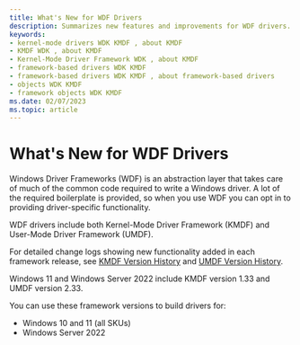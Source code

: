 ```yaml
---
title: What's New for WDF Drivers
description: Summarizes new features and improvements for WDF drivers.
keywords:
- kernel-mode drivers WDK KMDF , about KMDF
- KMDF WDK , about KMDF
- Kernel-Mode Driver Framework WDK , about KMDF
- framework-based drivers WDK KMDF
- framework-based drivers WDK KMDF , about framework-based drivers
- objects WDK KMDF
- framework objects WDK KMDF
ms.date: 02/07/2023
ms.topic: article
---
```


# What's New for WDF Drivers

Windows Driver Frameworks (WDF) is an abstraction layer that takes care of much of the common code required to write a Windows driver. A lot of the required boilerplate is provided, so when you use WDF you can opt in to providing driver-specific functionality.

WDF drivers include both Kernel-Mode Driver Framework (KMDF) and User-Mode Driver Framework (UMDF).

For detailed change logs showing new functionality added in each framework release, see [KMDF Version History](kmdf-version-history.md) and [UMDF Version History](umdf-version-history.md).

Windows 11 and Windows Server 2022 include KMDF version 1.33 and UMDF version 2.33.

You can use these framework versions to build drivers for:

- Windows 10 and 11 (all SKUs)
- Windows Server 2022
